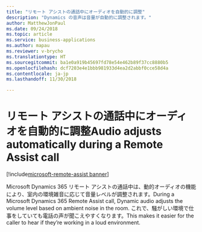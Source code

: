 ```yaml
---
title: "リモート アシストの通話中にオーディオを自動的に調整"
description: "Dynamics の音声は音量が自動的に調整されます。"
author: MatthewJonPaul
ms.date: 09/24/2018
ms.topic: article
ms.service: business-applications
ms.author: mapau
ms.reviewer: v-brycho
ms.translationtype: HT
ms.sourcegitcommit: ba1e0a919b45697fd78e54e462b89f37cc8880b5
ms.openlocfilehash: dcf7203e4e1bbb981933d4ea2d2abbf0cce58d4a
ms.contentlocale: ja-jp
ms.lasthandoff: 11/30/2018

---
```


# <a name="audio-adjusts-automatically-during-a-remote-assist-call"></a><span data-ttu-id="d509d-103">リモート アシストの通話中にオーディオを自動的に調整</span><span class="sxs-lookup"><span data-stu-id="d509d-103">Audio adjusts automatically during a Remote Assist call</span></span>

[!include[microsoft-remote-assist banner](../../includes/microsoft-remote-assist.md)]

<span data-ttu-id="d509d-104">Microsoft Dynamics 365 リモート アシストの通話中は、動的オーディオの機能により、室内の環境雑音に応じて音量レベルが調整されます。</span><span class="sxs-lookup"><span data-stu-id="d509d-104">During a Microsoft Dynamics 365 Remote Assist call, Dynamic audio adjusts the volume level based on ambient noise in the room.</span></span> <span data-ttu-id="d509d-105">これで、騒がしい環境で仕事をしていても電話の声が聞こえやすくなります。</span><span class="sxs-lookup"><span data-stu-id="d509d-105">This makes it easier for the caller to hear if they’re working in a loud environment.</span></span>


